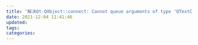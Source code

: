 ```yaml
---
title: '解决Qt-QObject::connect: Cannot queue arguments of type ‘QTextCursor’错误'
date: 2021-12-04 11:41:46
updated:
tags:
categories:
---
```

